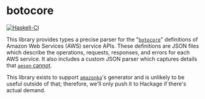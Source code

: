 # botocore

[![Haskell-CI](https://github.com/bellroy/hs-botocore/actions/workflows/haskell-ci.yml/badge.svg)](https://github.com/bellroy/hs-botocore/actions/workflows/haskell-ci.yml)

This library provides types a precise parser for the
"[`botocore`](https://github.com/boto/botocore/)" definitions of Amazon
Web Services (AWS) service APIs. These definitions are JSON files
which describe the operations, requests, responses, and errors for
each AWS service. It also includes a custom JSON parser which captures
details that [`aeson` cannot](https://github.com/haskell/aeson/issues/984).

This library exists to support
[`amazonka`](https://github.com/brendanhay/amazonka)'s generator and
is unlikely to be useful outside of that; therefore, we'll only push
it to Hackage if there's actual demand.
